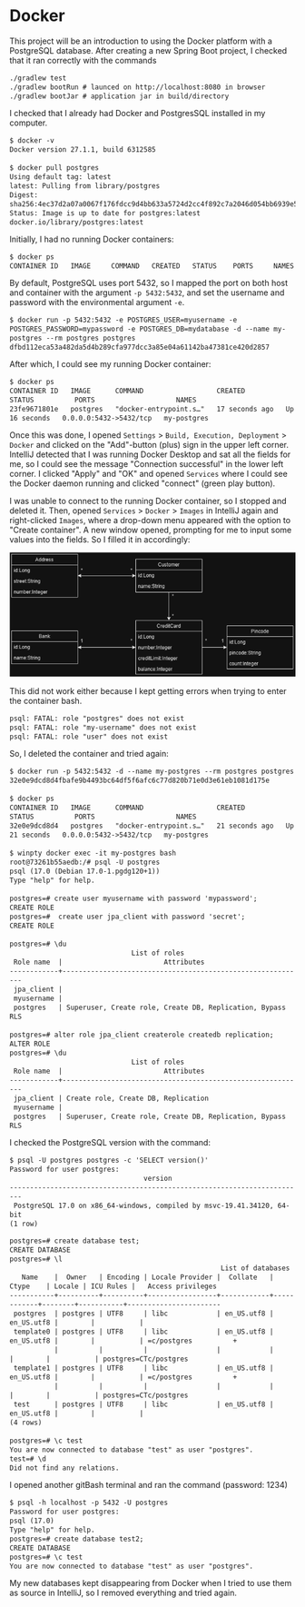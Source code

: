 # Docker
This project will be an introduction to using the Docker platform with a PostgreSQL database. After creating a new
Spring Boot project, I checked that it ran correctly with the commands

```
./gradlew test 
./gradlew bootRun # launced on http://localhost:8080 in browser
./gradlew bootJar # application jar in build/directory
```
I checked that I already had Docker and PostgresSQL installed in my computer.
```
$ docker -v
Docker version 27.1.1, build 6312585

$ docker pull postgres
Using default tag: latest
latest: Pulling from library/postgres
Digest: sha256:4ec37d2a07a0067f176fdcc9d4bb633a5724d2cc4f892c7a2046d054bb6939e5
Status: Image is up to date for postgres:latest
docker.io/library/postgres:latest
```
Initially, I had no running Docker containers:
```
$ docker ps
CONTAINER ID   IMAGE     COMMAND   CREATED   STATUS    PORTS     NAMES

```
By default, PostgreSQL uses port 5432, so I mapped the port on both host and container with the argument `-p 5432:5432`,
and set the username and password with the environmental argument `-e`.

```
$ docker run -p 5432:5432 -e POSTGRES_USER=myusername -e POSTGRES_PASSWORD=mypassword -e POSTGRES_DB=mydatabase -d --name my-postgres --rm postgres postgres
dfbd112eca53a482da5d4b289cfa977dcc3a85e04a61142ba47381ce420d2857
```
After which, I could see my running Docker container:
```
$ docker ps
CONTAINER ID   IMAGE      COMMAND                  CREATED          STATUS          PORTS                    NAMES
23fe9671801e   postgres   "docker-entrypoint.s…"   17 seconds ago   Up 16 seconds   0.0.0.0:5432->5432/tcp   my-postgres
```
Once this was done, I opened `Settings` > `Build, Execution, Deployment` > `Docker` and clicked on the "Add"-button
(plus) sign in the upper left corner. IntelliJ detected that I was running Docker Desktop and sat all the fields for me,
so I could see the message "Connection successful" in the lower left corner. I clicked "Apply" and "OK" and opened
`Services` where I could see the Docker daemon running and clicked "connect" (green play button).

I was unable to connect to the running Docker container, so I stopped and deleted it. Then, opened `Services` > `Docker` >
`Images` in IntelliJ again and right-clicked `Images`, where a drop-down menu appeared with the option to
"Create container". A new window opened, prompting for me to input some values into the fields. So I filled it in
accordingly:

![img.png](images/img.png)

This did not work either because I kept getting errors when trying to enter the container bash.

```
psql: FATAL: role "postgres" does not exist
psql: FATAL: role "my-username" does not exist
psql: FATAL: role "user" does not exist
```

So, I deleted the container and tried again:
```
$ docker run -p 5432:5432 -d --name my-postgres --rm postgres postgres
32e0e9dcd8d4fbafe9b4493bc64df5f6afc6c77d820b71e0d3e61eb1081d175e

$ docker ps
CONTAINER ID   IMAGE      COMMAND                  CREATED          STATUS          PORTS                    NAMES
32e0e9dcd8d4   postgres   "docker-entrypoint.s…"   21 seconds ago   Up 21 seconds   0.0.0.0:5432->5432/tcp   my-postgres

$ winpty docker exec -it my-postgres bash
root@73261b55aedb:/# psql -U postgres
psql (17.0 (Debian 17.0-1.pgdg120+1))
Type "help" for help.
 
postgres=# create user myusername with password 'mypassword';
CREATE ROLE
postgres=#  create user jpa_client with password 'secret';
CREATE ROLE

postgres=# \du
                              List of roles
 Role name  |                         Attributes
------------+------------------------------------------------------------
 jpa_client |
 myusername |
 postgres   | Superuser, Create role, Create DB, Replication, Bypass RLS

postgres=# alter role jpa_client createrole createdb replication;
ALTER ROLE
postgres=# \du
                              List of roles
 Role name  |                         Attributes                         
------------+------------------------------------------------------------
 jpa_client | Create role, Create DB, Replication
 myusername | 
 postgres   | Superuser, Create role, Create DB, Replication, Bypass RLS
```

I checked the PostgreSQL version with the command:
```
$ psql -U postgres postgres -c 'SELECT version()'
Password for user postgres:
                                 version
-------------------------------------------------------------------------
 PostgreSQL 17.0 on x86_64-windows, compiled by msvc-19.41.34120, 64-bit
(1 row)
```

```
postgres=# create database test;
CREATE DATABASE
postgres=# \l
                                                    List of databases
   Name    |  Owner   | Encoding | Locale Provider |  Collate   |   Ctype    | Locale | ICU Rules |   Access privileges
-----------+----------+----------+-----------------+------------+------------+--------+-----------+-----------------------
 postgres  | postgres | UTF8     | libc            | en_US.utf8 | en_US.utf8 |        |           |
 template0 | postgres | UTF8     | libc            | en_US.utf8 | en_US.utf8 |        |           | =c/postgres          +
           |          |          |                 |            |            |        |           | postgres=CTc/postgres
 template1 | postgres | UTF8     | libc            | en_US.utf8 | en_US.utf8 |        |           | =c/postgres          +
           |          |          |                 |            |            |        |           | postgres=CTc/postgres
 test      | postgres | UTF8     | libc            | en_US.utf8 | en_US.utf8 |        |           |
(4 rows)

postgres=# \c test
You are now connected to database "test" as user "postgres".
test=# \d
Did not find any relations.
```
I opened another gitBash terminal and ran the command (password: 1234)
```
$ psql -h localhost -p 5432 -U postgres
Password for user postgres:
psql (17.0)
Type "help" for help.
postgres=# create database test2;
CREATE DATABASE
postgres=# \c test
You are now connected to database "test" as user "postgres".
```

My new databases kept disappearing from Docker when I tried to use them as source in IntelliJ, so I removed everything
and tried again. 
